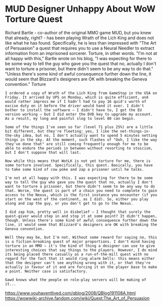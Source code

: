 # MUD Designer Unhappy About WoW Torture Quest


Richard Bartle - co-author of the original MMO game MUD, but you knew that already, right? - has been playing Wrath of the Lich King and does not like what he has found. Specifically, he is less than impressed with "The Art of Persuasion" a quest that requires you to use a Neural Needler to extract information from an imprisoned sorcerer. Torture, in other words. "I'm not at all happy with this," Bartle wrote on his blog, "I was expecting for there to be some way to tell the guy who gave you the quest that no, actually I don't want to torture a prisoner, but there didn't seem to be any way to do that." "Unless there's some kind of awful consequence further down the line, it would seem that Blizzard's designers are OK with breaking the Geneva convention." Torture

```
I ordered a copy of Wrath of the Lich King from GameStop in the USA on Friday. It arrived by UPS on Monday, which is quite efficient, and would rather impress me if I hadn't had to pay 16 quid's worth of excise duty on it before the driver would hand it over. I didn't bother to install the software — I didn't have to, I got the EU version working — but I did enter the DVD key to upgrade my account. As a result, my long and painful slog to level 80 can begin.

Some of the things I've seen so far (level 71 plus 25%) are a little bit different, but they're fleeting: yes, I like the net-things-in-the-sky idea, but no, I don't actually want to spend 5 minutes netting things in the sky. At the moment, such flashes of "Ooh, I like the way they've done that" are still coming frequently enough for me to be able to endure the periods in between without resorting to stoicism, but I don't suppose that will last.

Now while this means that WotLK is not yet torture for me, there is some torture involved. Specifically, this quest. Basically, you have to take some kind of cow poke and zap a prisoner until he talks.

I'm not at all happy with this. I was expecting for there to be some way to tell the guy who gave you the quest that no, actually I don't want to torture a prisoner, but there didn't seem to be any way to do that. Worse, the quest is part of a chain you need to complete to gain access to the Nexus, which is the first instance you encounter (if you start on the west of the continent, as I did). So, either you play along and zap the guy, or you don't get to go to the Nexus.

I did zap him, pretty well in disbelief — I thought that surely the quest-giver would step in and stop it at some point? It didn't happen, though. Unless there's some kind of awful consequence further down the line, it would seem that Blizzard's designers are OK with breaking the Geneva convention.

Well they may be, but I'm not. Without some reward for saying no, this is a fiction-breaking quest of major proportions. I don't mind having torture in an MMO — it's the kind of thing a designer can use to give interesting choices that say things to the players. However, I do mind its being placed there casually as a run-of-the-mill quest with no regard for the fact that it would ring alarm bells: this means either that the designer can't see anything wrong with it, or that they're actually in favour of it and are forcing it on the player base to make a point. Neither case is satisfactory.

Gawd knows what the people on role-play servers will be making of it...
```


https://www.youhaventlived.com/qblog/2008/QBlog191108A.html
https://wowwiki-archive.fandom.com/wiki/Quest:The_Art_of_Persuasion